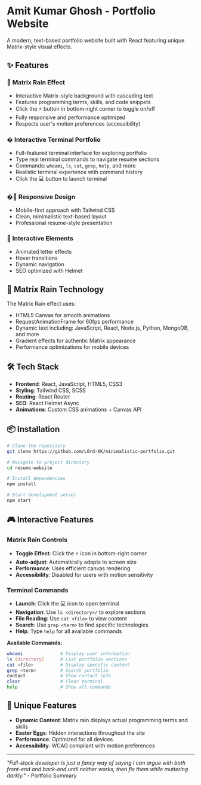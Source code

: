 # Amit Kumar Ghosh - Portfolio Website

A modern, text-based portfolio website built with React featuring unique Matrix-style visual effects.

## ✨ Features

### 🌟 **Matrix Rain Effect**
- Interactive Matrix-style background with cascading text
- Features programming terms, skills, and code snippets
- Click the ⚡ button in bottom-right corner to toggle on/off
- Fully responsive and performance optimized
- Respects user's motion preferences (accessibility)

### � **Interactive Terminal Portfolio**
- Full-featured terminal interface for exploring portfolio
- Type real terminal commands to navigate resume sections
- Commands: `whoami`, `ls`, `cat`, `grep`, `help`, and more
- Realistic terminal experience with command history
- Click the 💻 button to launch terminal

### �📱 **Responsive Design**
- Mobile-first approach with Tailwind CSS
- Clean, minimalistic text-based layout
- Professional resume-style presentation

### 🎯 **Interactive Elements**
- Animated letter effects
- Hover transitions
- Dynamic navigation
- SEO optimized with Helmet

## 🚀 **Matrix Rain Technology**
The Matrix Rain effect uses:
- HTML5 Canvas for smooth animations
- RequestAnimationFrame for 60fps performance
- Dynamic text including: JavaScript, React, Node.js, Python, MongoDB, and more
- Gradient effects for authentic Matrix appearance
- Performance optimizations for mobile devices

## 🛠️ **Tech Stack**
- **Frontend**: React, JavaScript, HTML5, CSS3
- **Styling**: Tailwind CSS, SCSS
- **Routing**: React Router
- **SEO**: React Helmet Async
- **Animations**: Custom CSS animations + Canvas API

## 📦 **Installation**

```bash
# Clone the repository
git clone https://github.com/L0rd-AK/minimalistic-portfolio.git

# Navigate to project directory
cd resume-website

# Install dependencies
npm install

# Start development server
npm start
```

## 🎮 **Interactive Features**

### **Matrix Rain Controls**
- **Toggle Effect**: Click the ⚡ icon in bottom-right corner
- **Auto-adjust**: Automatically adapts to screen size
- **Performance**: Uses efficient canvas rendering
- **Accessibility**: Disabled for users with motion sensitivity

### **Terminal Commands**
- **Launch**: Click the 💻 icon to open terminal
- **Navigation**: Use `ls <directory>/` to explore sections
- **File Reading**: Use `cat <file>` to view content
- **Search**: Use `grep <term>` to find specific technologies
- **Help**: Type `help` for all available commands

**Available Commands:**
```bash
whoami              # Display user information
ls [directory]      # List portfolio sections
cat <file>          # Display specific content
grep <term>         # Search portfolio
contact             # Show contact info
clear               # Clear terminal
help                # Show all commands
```

## 🌟 **Unique Features**
- **Dynamic Content**: Matrix rain displays actual programming terms and skills
- **Easter Eggs**: Hidden interactions throughout the site
- **Performance**: Optimized for all devices
- **Accessibility**: WCAG compliant with motion preferences

---

*"Full-stack developer is just a fancy way of saying I can argue with both front-end and back-end until neither works, then fix them while muttering darkly."* - Portfolio Summary
